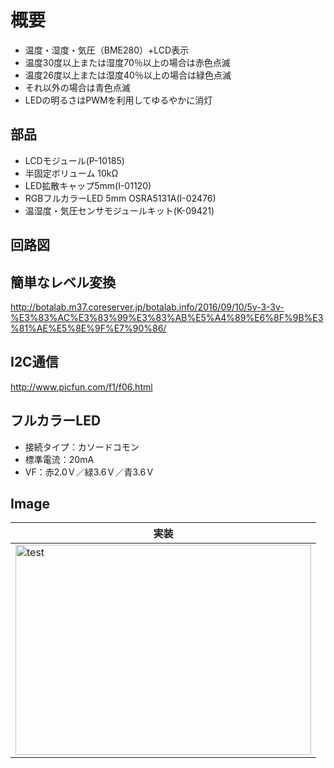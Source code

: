 # 概要
* 温度・湿度・気圧（BME280）+LCD表示
* 温度30度以上または湿度70％以上の場合は赤色点滅
* 温度26度以上または湿度40％以上の場合は緑色点滅
* それ以外の場合は青色点滅
* LEDの明るさはPWMを利用してゆるやかに消灯

## 部品
* LCDモジュール(P-10185)
* 半固定ボリューム 10kΩ
* LED拡散キャップ5mm(I-01120)  
* RGBフルカラーLED 5mm OSRA5131A(I-02476)  
* 温湿度・気圧センサモジュールキット(K-09421)

## 回路図

## 簡単なレベル変換
http://botalab.m37.coreserver.jp/botalab.info/2016/09/10/5v-3-3v-%E3%83%AC%E3%83%99%E3%83%AB%E5%A4%89%E6%8F%9B%E3%81%AE%E5%8E%9F%E7%90%86/

## I2C通信
http://www.picfun.com/f1/f06.html

## フルカラーLED
* 接続タイプ：カソードコモン
* 標準電流：20mA
* VF：赤2.0Ｖ／緑3.6Ｖ／青3.6Ｖ

## Image
|実装|
|---|
|<img src="https://github.com/tk0103/Arduino/blob/master/04_Thermohygrometer/45136.jpg" alt="test" title="test" width="473" height="336">|
